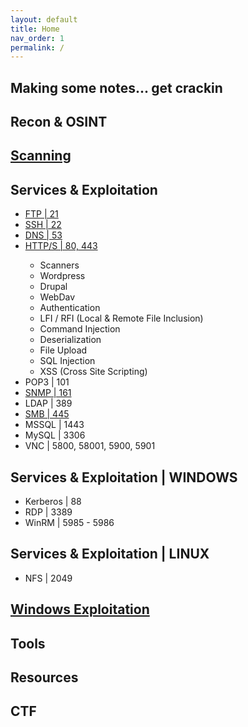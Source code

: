 ```yaml
---
layout: default
title: Home
nav_order: 1
permalink: /
---
```

Making some notes... get crackin
----------------------------------
<h2> Recon &  OSINT </h2>
<h2> <a href="Scanning/Scanning.html">Scanning</a> </h2>
<h2> Services & Exploitation </h2>
<ul>
<li> <a href="TCP/FTP">FTP | 21</a> </li>
<li> <a href="TCP/SSH">SSH | 22</a> </li>
<li> <a href="UDP/DNS">DNS | 53</a> </li>
<li> <a href="TCP/HTTP">HTTP/S | 80, 443</a> </li>
	<ul>
	<li>  Scanners </li>
	<li>  Wordpress </li>
	<li>  Drupal </li>
	<li>  WebDav </li>
	<li>  Authentication </li>
	<li>  LFI / RFI (Local & Remote File Inclusion) </li>
	<li>  Command Injection </li>
	<li>  Deserialization </li>
	<li>  File Upload </li>
	<li>  SQL Injection </li>
	<li>  XSS (Cross Site Scripting) </li>
	</ul>
<li>  POP3 | 101 </li>
<li>  <a href="UDP/SNMP">SNMP | 161</a> </li>
<li>  LDAP | 389 </li>
<li> <a href=""> SMB | 445 </a></li>
<li>  MSSQL | 1443 </li>
<li>  MySQL | 3306 </li>
<li>  VNC | 5800, 58001, 5900, 5901 </li>
</ul>

<h2> Services & Exploitation | WINDOWS </h2>
<ul>
<li>  Kerberos | 88 </li>
<li>   RDP | 3389 </li>
<li>   WinRM | 5985 - 5986 </li>
</ul>

<h2> Services & Exploitation | LINUX </h2>
<ul>
<li>  NFS | 2049 </li>
</ul>

<h2> <a href="Windows">Windows Exploitation</a></h2>

<h2> Tools </h2>

<h2> Resources </h2>

<h2> CTF </h2>

